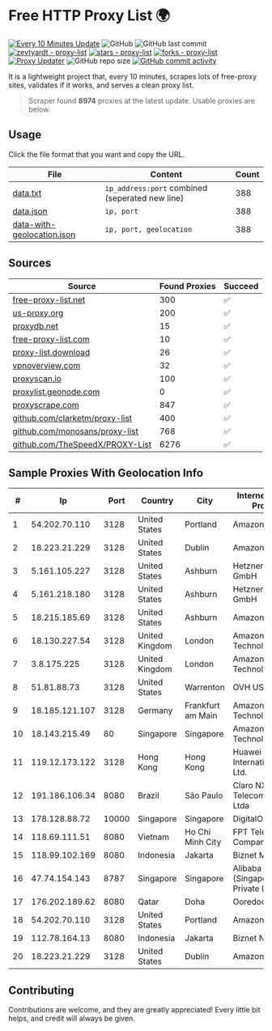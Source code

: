 
# Free HTTP Proxy List 🌍

[![Every 10 Minutes Update](https://github.com/mertguvencli/http-proxy-list/actions/workflows/main.yml/badge.svg?branch=main)](https://github.com/mertguvencli/http-proxy-list/actions/workflows/main.yml)
![GitHub](https://img.shields.io/github/license/mertguvencli/http-proxy-list)
![GitHub last commit](https://img.shields.io/github/last-commit/mertguvencli/http-proxy-list)
[![zevtyardt - proxy-list](https://img.shields.io/static/v1?label=zevtyardt&message=proxy-list&color=blue&logo=github)](https://github.com/zevtyardt/proxy-list "Go to GitHub repo")
[![stars - proxy-list](https://img.shields.io/github/stars/zevtyardt/proxy-list?style=social)](https://github.com/zevtyardt/proxy-list)
[![forks - proxy-list](https://img.shields.io/github/forks/zevtyardt/proxy-list?style=social)](https://github.com/zevtyardt/proxy-list)
[![Proxy Updater](https://github.com/zevtyardt/proxy-list/workflows/Proxy%20Updater/badge.svg)](https://github.com/zevtyardt/proxy-list/actions?query=workflow:"Proxy+Updater")
![GitHub repo size](https://img.shields.io/github/repo-size/zevtyardt/proxy-list)
[![GitHub commit activity](https://img.shields.io/github/commit-activity/m/zevtyardt/proxy-list?logo=commits)](https://github.com/zevtyardt/proxy-list/commits/main)

It is a lightweight project that, every 10 minutes, scrapes lots of free-proxy sites, validates if it works, and serves a clean proxy list.

> Scraper found **8974** proxies at the latest update. Usable proxies are below.

## Usage

Click the file format that you want and copy the URL.

|File|Content|Count|
|----|-------|-----|
|[data.txt](https://raw.githubusercontent.com/mertguvencli/http-proxy-list/main/proxy-list/data.txt)|`ip_address:port` combined (seperated new line)|388|
|[data.json](https://raw.githubusercontent.com/mertguvencli/http-proxy-list/main/proxy-list/data.json)|`ip, port`|388|
|[data-with-geolocation.json](https://raw.githubusercontent.com/mertguvencli/http-proxy-list/main/proxy-list/data-with-geolocation.json)|`ip, port, geolocation`|388|

## Sources

|Source|Found Proxies|Succeed|
|------|-------------|-------|
|[free-proxy-list.net](https://free-proxy-list.net)|300|✅|
|[us-proxy.org](https://www.us-proxy.org)|200|✅|
|[proxydb.net](http://proxydb.net)|15|✅|
|[free-proxy-list.com](https://free-proxy-list.com/?page=&port=&type%5B%5D=http&type%5B%5D=https&up_time=0&search=Search)|10|✅|
|[proxy-list.download](https://www.proxy-list.download/HTTP)|26|✅|
|[vpnoverview.com](https://vpnoverview.com/privacy/anonymous-browsing/free-proxy-servers)|32|✅|
|[proxyscan.io](https://www.proxyscan.io)|100|✅|
|[proxylist.geonode.com](https://proxylist.geonode.com/api/proxy-list?limit=300&page=1&sort_by=lastChecked&sort_type=desc&protocols=http,https)|0|✅|
|[proxyscrape.com](https://api.proxyscrape.com/v2/?request=displayproxies&protocol=http&timeout=10000&country=all&ssl=all&anonymity=all)|847|✅|
|[github.com/clarketm/proxy-list](https://raw.githubusercontent.com/clarketm/proxy-list/master/proxy-list-raw.txt)|400|✅|
|[github.com/monosans/proxy-list](https://raw.githubusercontent.com/monosans/proxy-list/main/proxies/http.txt)|768|✅|
|[github.com/TheSpeedX/PROXY-List](https://raw.githubusercontent.com/TheSpeedX/PROXY-List/master/http.txt)|6276|✅|


## Sample Proxies With Geolocation Info

|#|Ip|Port|Country|City|Internet Service Provider|
|-|--|----|-------|----|-------------------------|
|1|54.202.70.110|3128|United States|Portland|Amazon.com, Inc.|
|2|18.223.21.229|3128|United States|Dublin|Amazon.com, Inc.|
|3|5.161.105.227|3128|United States|Ashburn|Hetzner Online GmbH|
|4|5.161.218.180|3128|United States|Ashburn|Hetzner Online GmbH|
|5|18.215.185.69|3128|United States|Ashburn|Amazon.com, Inc.|
|6|18.130.227.54|3128|United Kingdom|London|Amazon Technologies Inc.|
|7|3.8.175.225|3128|United Kingdom|London|Amazon Technologies Inc.|
|8|51.81.88.73|3128|United States|Warrenton|OVH US LLC|
|9|18.185.121.107|3128|Germany|Frankfurt am Main|Amazon Technologies Inc.|
|10|18.143.215.49|80|Singapore|Singapore|Amazon Technologies Inc.|
|11|119.12.173.122|3128|Hong Kong|Hong Kong|Huawei International Pte. Ltd.|
|12|191.186.106.34|8080|Brazil|São Paulo|Claro NXT Telecomunicacoes Ltda|
|13|178.128.88.72|10000|Singapore|Singapore|DigitalOcean, LLC|
|14|118.69.111.51|8080|Vietnam|Ho Chi Minh City|FPT Telecom Company|
|15|118.99.102.169|8080|Indonesia|Jakarta|Biznet Metronet|
|16|47.74.154.143|8787|Singapore|Singapore|Alibaba Cloud (Singapore) Private Limited|
|17|176.202.189.62|8080|Qatar|Doha|Ooredoo-MBB|
|18|54.202.70.110|3128|United States|Portland|Amazon.com, Inc.|
|19|112.78.164.13|8080|Indonesia|Jakarta|Biznet Networks|
|20|18.223.21.229|3128|United States|Dublin|Amazon.com, Inc.|



## Contributing

Contributions are welcome, and they are greatly appreciated! Every
little bit helps, and credit will always be given.

